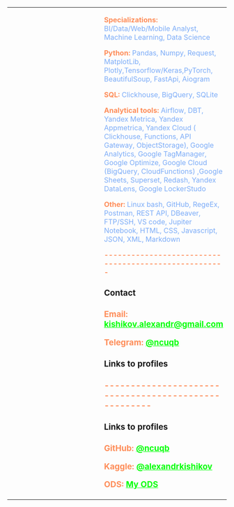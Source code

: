 <table>
<tbody>
<tr>
<td align="center" valign="top" width="50%">

















</td>
<td valign="top" width="50%">


<p style="color: #7cacf8;"><strong style="color: #fe8d59;">Specializations: </strong>BI/Data/Web/Mobile Analyst, Machine Learning, Data Science</p>

<!-- <h3 style="color: #00ff05; font-weight: normal;"href="sdsad" >Technical stack</h2>-->

<p style="color: #7cacf8;">
<strong style="color: #fe8d59;">Python:</strong>
Pandas, Numpy, Request, MatplotLib, Plotly,Tensorflow/Keras,PyTorch, BeautifulSoup, FastApi, Aiogram
</p>

<p style="color: #7cacf8;">
<strong style="color: #fe8d59;">SQL:</strong>
Clickhouse, BigQuery, SQLite
</p>


<p style="color: #7cacf8;">
<strong style="color: #fe8d59;">Analytical tools: </strong>
Airflow, DBT, Yandex Metrica, Yandex Appmetrica, Yandex Cloud ( Clickhouse, Functions, API Gateway, ObjectStorage), Google Analytics, Google TagManager, Google Optimize,  Google Cloud (BigQuery, CloudFunctions)
,Google Sheets, Superset, Redash, Yandex DataLens, Google LockerStudo</p>

<p style="color: #7cacf8;">
<strong style="color: #fe8d59;">Other: </strong>
Linux bash, GitHub, RegeEx, Postman, REST API,  DBeaver, FTP/SSH, VS code, Jupiter Notebook, HTML, CSS, Javascript, JSON, XML, Markdown
</p>

<p style="color: #7cacf8;">
<strong style="color: #fe8d59;">-----------------------------------------------------</strong>
</p>


<h3>Contact<h3>


<p style="color: #7cacf8;">
<strong style="color: #fe8d59;">Email: </strong>
<a style="color: #00ff05; font-weight: bold;"href="mailto:kishikov.alexandr@gmail.com">kishikov.alexandr@gmail.com</a>
</p>


<p style="color: #7cacf8;">
<strong style="color: #fe8d59;">Telegram: </strong>
<a style="color: #00ff05; font-weight: bold;"href="https://t.me/ncuqb">@ncuqb</a>
</p>

<h3>Links to profiles<h3>

<p style="color: #7cacf8;">
<strong style="color: #fe8d59;">-----------------------------------------------------</strong>
</p>




<h3>Links to profiles<h3>


<p style="color: #7cacf8;">
<strong style="color: #fe8d59;">GitHub: </strong>
<a style="color: #00ff05; font-weight: bold;"href="https://github.com/ncuqb">@ncuqb</a>
</p>


<p style="color: #7cacf8;">
<strong style="color: #fe8d59;">Kaggle: </strong>
<a style="color: #00ff05; font-weight: bold;"href="https://www.kaggle.com/alexandrkishikov">@alexandrkishikov</a>
</p>


<p style="color: #7cacf8;">
<strong style="color: #fe8d59;">ODS: </strong>
<a style="color: #00ff05; font-weight: bold;"href="https://ods.ai/users/j0f5bd76d2c79">My ODS</a>
</p>





</td>
</tr>
</tbody>
</table>
